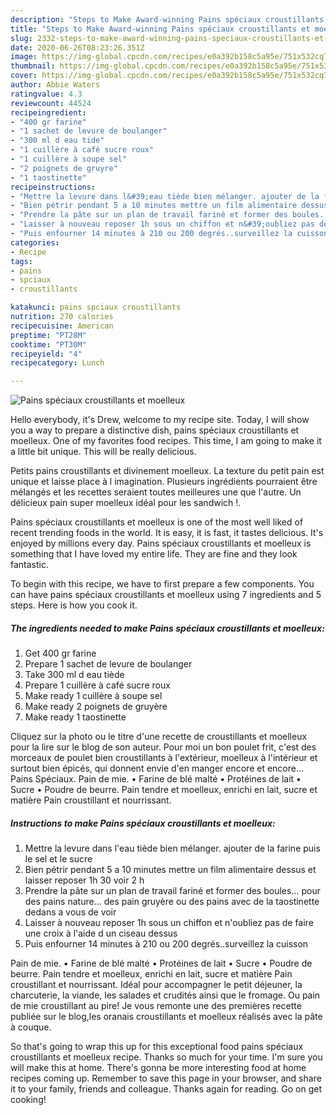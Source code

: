 ```yaml
---
description: "Steps to Make Award-winning Pains spéciaux croustillants et moelleux"
title: "Steps to Make Award-winning Pains spéciaux croustillants et moelleux"
slug: 2332-steps-to-make-award-winning-pains-speciaux-croustillants-et-moelleux
date: 2020-06-26T08:23:26.351Z
image: https://img-global.cpcdn.com/recipes/e0a392b158c5a95e/751x532cq70/pains-speciaux-croustillants-et-moelleux-photo-principale-de-la-recette.jpg
thumbnail: https://img-global.cpcdn.com/recipes/e0a392b158c5a95e/751x532cq70/pains-speciaux-croustillants-et-moelleux-photo-principale-de-la-recette.jpg
cover: https://img-global.cpcdn.com/recipes/e0a392b158c5a95e/751x532cq70/pains-speciaux-croustillants-et-moelleux-photo-principale-de-la-recette.jpg
author: Abbie Waters
ratingvalue: 4.3
reviewcount: 44524
recipeingredient:
- "400 gr farine"
- "1 sachet de levure de boulanger"
- "300 ml d eau tide"
- "1 cuillère à café sucre roux"
- "1 cuillère à soupe sel"
- "2 poignets de gruyre"
- "1 taostinette"
recipeinstructions:
- "Mettre la levure dans l&#39;eau tiède bien mélanger. ajouter de la farine puis le sel et le sucre"
- "Bien pétrir pendant 5 a 10 minutes mettre un film alimentaire dessus et laisser reposer 1h 30 voir 2 h"
- "Prendre la pâte sur un plan de travail fariné et former des boules... pour des pains nature... des pain gruyère ou des pains avec de la taostinette dedans a vous de voir"
- "Laisser à nouveau reposer 1h sous un chiffon et n&#39;oubliez pas de faire une croix à l&#39;aide d un ciseau dessus"
- "Puis enfourner 14 minutes à 210 ou 200 degrés..surveillez la cuisson"
categories:
- Recipe
tags:
- pains
- spciaux
- croustillants

katakunci: pains spciaux croustillants 
nutrition: 270 calories
recipecuisine: American
preptime: "PT28M"
cooktime: "PT30M"
recipeyield: "4"
recipecategory: Lunch

---
```



![Pains spéciaux croustillants et moelleux](https://img-global.cpcdn.com/recipes/e0a392b158c5a95e/751x532cq70/pains-speciaux-croustillants-et-moelleux-photo-principale-de-la-recette.jpg)

Hello everybody, it's Drew, welcome to my recipe site. Today, I will show you a way to prepare a distinctive dish, pains spéciaux croustillants et moelleux. One of my favorites food recipes. This time, I am going to make it a little bit unique. This will be really delicious.

Petits pains croustillants et divinement moelleux. La texture du petit pain est unique et laisse place à l imagination. Plusieurs ingrédients pourraient être mélangés et les recettes seraient toutes meilleures une que l&#39;autre. Un délicieux pain super moelleux idéal pour les sandwich !.

Pains spéciaux croustillants et moelleux is one of the most well liked of recent trending foods in the world. It is easy, it is fast, it tastes delicious. It's enjoyed by millions every day. Pains spéciaux croustillants et moelleux is something that I have loved my entire life. They are fine and they look fantastic.


To begin with this recipe, we have to first prepare a few components. You can have pains spéciaux croustillants et moelleux using 7 ingredients and 5 steps. Here is how you cook it.

<!--inarticleads1-->

##### The ingredients needed to make Pains spéciaux croustillants et moelleux:

1. Get 400 gr farine
1. Prepare 1 sachet de levure de boulanger
1. Take 300 ml d eau tiède
1. Prepare 1 cuillère à café sucre roux
1. Make ready 1 cuillère à soupe sel
1. Make ready 2 poignets de gruyère
1. Make ready 1 taostinette


Cliquez sur la photo ou le titre d&#39;une recette de croustillants et moelleux pour la lire sur le blog de son auteur. Pour moi un bon poulet frit, c&#39;est des morceaux de poulet bien croustillants à l&#39;extérieur, moelleux à l&#39;intérieur et surtout bien épicés, qui donnent envie d&#39;en manger encore et encore… Pains Spéciaux. Pain de mie. • Farine de blé malté • Protéines de lait • Sucre • Poudre de beurre. Pain tendre et moelleux, enrichi en lait, sucre et matière Pain croustillant et nourrissant. 

<!--inarticleads2-->

##### Instructions to make Pains spéciaux croustillants et moelleux:

1. Mettre la levure dans l&#39;eau tiède bien mélanger. ajouter de la farine puis le sel et le sucre
1. Bien pétrir pendant 5 a 10 minutes mettre un film alimentaire dessus et laisser reposer 1h 30 voir 2 h
1. Prendre la pâte sur un plan de travail fariné et former des boules... pour des pains nature... des pain gruyère ou des pains avec de la taostinette dedans a vous de voir
1. Laisser à nouveau reposer 1h sous un chiffon et n&#39;oubliez pas de faire une croix à l&#39;aide d un ciseau dessus
1. Puis enfourner 14 minutes à 210 ou 200 degrés..surveillez la cuisson


Pain de mie. • Farine de blé malté • Protéines de lait • Sucre • Poudre de beurre. Pain tendre et moelleux, enrichi en lait, sucre et matière Pain croustillant et nourrissant. Idéal pour accompagner le petit déjeuner, la charcuterie, la viande, les salades et crudités ainsi que le fromage. Ou pain de mie croustillant au pire! Je vous remonte une des premières recette publiée sur le blog,les oranais croustillants et moelleux réalisés avec la pâte à couque. 

So that's going to wrap this up for this exceptional food pains spéciaux croustillants et moelleux recipe. Thanks so much for your time. I'm sure you will make this at home. There's gonna be more interesting food at home recipes coming up. Remember to save this page in your browser, and share it to your family, friends and colleague. Thanks again for reading. Go on get cooking!
